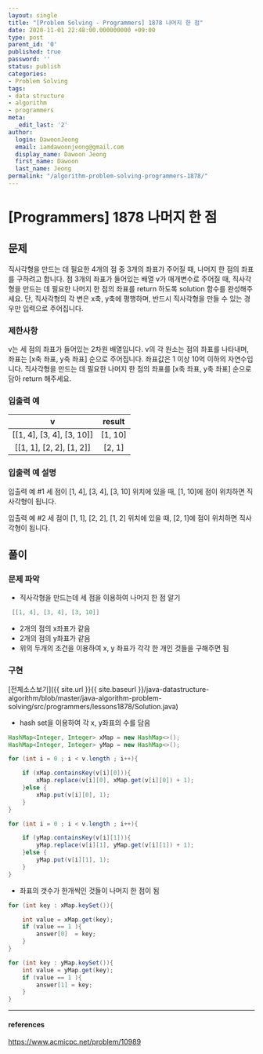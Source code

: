 ```yaml
---
layout: single
title: "[Problem Solving - Programmers] 1878 나머지 한 점"
date: 2020-11-01 22:48:00.000000000 +09:00
type: post
parent_id: '0'
published: true
password: ''
status: publish
categories:
- Problem Solving
tags:
- data structure
- algorithm
- programmers
meta:
  _edit_last: '2'
author:
  login: DawoonJeong
  email: iamdawoonjeong@gmail.com
  display_name: Dawoon Jeong
  first_name: Dawoon
  last_name: Jeong
permalink: "/algorithm-problem-solving-programmers-1878/"
---
```

# [Programmers] 1878 나머지 한 점

## 문제
직사각형을 만드는 데 필요한 4개의 점 중 3개의 좌표가 주어질 때, 나머지 한 점의 좌표를 구하려고 합니다. 점 3개의 좌표가 들어있는 배열 v가 매개변수로 주어질 때, 직사각형을 만드는 데 필요한 나머지 한 점의 좌표를 return 하도록 solution 함수를 완성해주세요. 단, 직사각형의 각 변은 x축, y축에 평행하며, 반드시 직사각형을 만들 수 있는 경우만 입력으로 주어집니다.


### 제한사항
v는 세 점의 좌표가 들어있는 2차원 배열입니다.
v의 각 원소는 점의 좌표를 나타내며, 좌표는 [x축 좌표, y축 좌표] 순으로 주어집니다.
좌표값은 1 이상 10억 이하의 자연수입니다.
직사각형을 만드는 데 필요한 나머지 한 점의 좌표를 [x축 좌표, y축 좌표] 순으로 담아 return 해주세요.


### 입출력 예

| v   | result |
|:--------:|:--------:|
|  [[1, 4], [3, 4], [3, 10]] | [1, 10] |
|  [[1, 1], [2, 2], [1, 2]]  | [2, 1] |

### 입출력 예 설명
입출력 예 #1
세 점이 [1, 4], [3, 4], [3, 10] 위치에 있을 때, [1, 10]에 점이 위치하면 직사각형이 됩니다.

입출력 예 #2
세 점이 [1, 1], [2, 2], [1, 2] 위치에 있을 때, [2, 1]에 점이 위치하면 직사각형이 됩니다.


## 풀이

### 문제 파악
- 직사각형을 만드는데 세 점을 이용하여 나머지 한 점 알기

```java
 [[1, 4], [3, 4], [3, 10]]
```

- 2개의 점의 x좌표가 같음
- 2개의 점의 y좌표가 같음
- 위의 두개의 조건을 이용하여 x, y 좌표가 각각 한 개인 것들을 구해주면 됨

### 구현

[전체소스보기]({{ site.url }}{{ site.baseurl }}/java-datastructure-algorithm/blob/master/java-algorithm-problem-solving/src/programmers/lessons1878/Solution.java)

- hash set을 이용하여 각 x, y좌표의 수를 담음

```java
HashMap<Integer, Integer> xMap = new HashMap<>();
HashMap<Integer, Integer> yMap = new HashMap<>();

for (int i = 0 ; i < v.length ; i++){

    if (xMap.containsKey(v[i][0])){
        xMap.replace(v[i][0], xMap.get(v[i][0]) + 1);
    }else {
        xMap.put(v[i][0], 1);
    }
}

for (int i = 0 ; i < v.length ; i++){

    if (yMap.containsKey(v[i][1])){
        yMap.replace(v[i][1], yMap.get(v[i][1]) + 1);
    }else {
        yMap.put(v[i][1], 1);
    }
}
```

- 좌표의 갯수가 한개씩인 것들이 나머지 한 점이 됨

```java
for (int key : xMap.keySet()){

    int value = xMap.get(key);
    if (value == 1 ){
        answer[0]  = key;
    }
}

for (int key : yMap.keySet()){
    int value = yMap.get(key);
    if (value == 1 ){
        answer[1] = key;
    }
}
```

---

#### references
<https://www.acmicpc.net/problem/10989>
